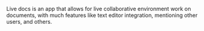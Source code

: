 Live docs is an app that allows for live collaborative environment work on documents, with much features like text editor integration, mentioning other users, and others.
